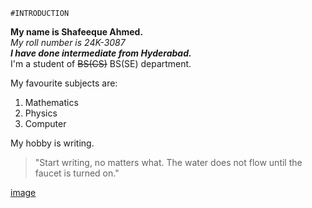     #INTRODUCTION
**My name is Shafeeque Ahmed.**\
*My roll number is 24K-3087*\
***I have done intermediate from Hyderabad.***\
I'm a student of ~~BS(CS)~~ BS(SE) department.

My favourite subjects are:
1. Mathematics
2. Physics
3. Computer

My hobby is writing.
>"Start writing, no matters what. The water does not flow until the faucet is turned on."          

[image](https://github.com/user-attachments/assets/108b510c-4ae5-40d3-8a8d-371f2a3c6639)
